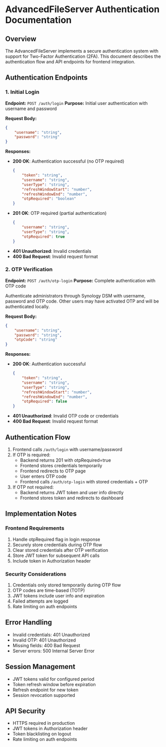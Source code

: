 # AdvancedFileServer Authentication Documentation

## Overview
The AdvancedFileServer implements a secure authentication system with support for Two-Factor Authentication (2FA). 
This document describes the authentication flow and API endpoints for frontend integration.

## Authentication Endpoints

### 1. Initial Login
**Endpoint:** `POST /auth/login`
**Purpose:** Initial user authentication with username and password

**Request Body:**
```json
{
    "username": "string",
    "password": "string"
}
```

**Responses:**
- **200 OK**: Authentication successful (no OTP required)
  ```json
  {
      "token": "string",
      "username": "string",
      "userType": "string",
      "refreshWindowStart": "number",
      "refreshWindowEnd": "number",
      "otpRequired": "boolean"
  }
  ```
- **201 OK**: OTP required (partial authentication)
  ```json
  {
      "username": "string",
      "userType": "string",
      "otpRequired": true
  }
  ```
- **401 Unauthorized**: Invalid credentials
- **400 Bad Request**: Invalid request format

### 2. OTP Verification
**Endpoint:** `POST /auth/otp-login`
**Purpose:** Complete authentication with OTP code

Authenticate administrators through Synology DSM with username, password and OTP code.
Other users may have activated OTP and will be authenticated locally.   

**Request Body:**
```json
{
    "username": "string",
    "password": "string",
    "otpCode": "string"
}
```

**Responses:**
- **200 OK**: Authentication successful
  ```json
  {
      "token": "string",
      "username": "string",
      "userType": "string",
      "refreshWindowStart": "number",
      "refreshWindowEnd": "number",
      "otpRequired": false
  }
  ```
- **401 Unauthorized**: Invalid OTP code or credentials
- **400 Bad Request**: Invalid request format

## Authentication Flow

1. Frontend calls `/auth/login` with username/password
2. If OTP is required:
   - Backend returns 201 with otpRequired=true
   - Frontend stores credentials temporarily
   - Frontend redirects to OTP page
   - User enters OTP code
   - Frontend calls `/auth/otp-login` with stored credentials + OTP
3. If OTP not required:
   - Backend returns JWT token and user info directly
   - Frontend stores token and redirects to dashboard

## Implementation Notes

### Frontend Requirements
1. Handle otpRequired flag in login response
2. Securely store credentials during OTP flow
3. Clear stored credentials after OTP verification
4. Store JWT token for subsequent API calls
5. Include token in Authorization header

### Security Considerations
1. Credentials only stored temporarily during OTP flow
2. OTP codes are time-based (TOTP)
3. JWT tokens include user info and expiration
4. Failed attempts are logged
5. Rate limiting on auth endpoints

## Error Handling
- Invalid credentials: 401 Unauthorized
- Invalid OTP: 401 Unauthorized
- Missing fields: 400 Bad Request
- Server errors: 500 Internal Server Error

## Session Management
- JWT tokens valid for configured period
- Token refresh window before expiration
- Refresh endpoint for new token
- Session revocation supported

## API Security
- HTTPS required in production
- JWT tokens in Authorization header
- Token blacklisting on logout
- Rate limiting on auth endpoints
